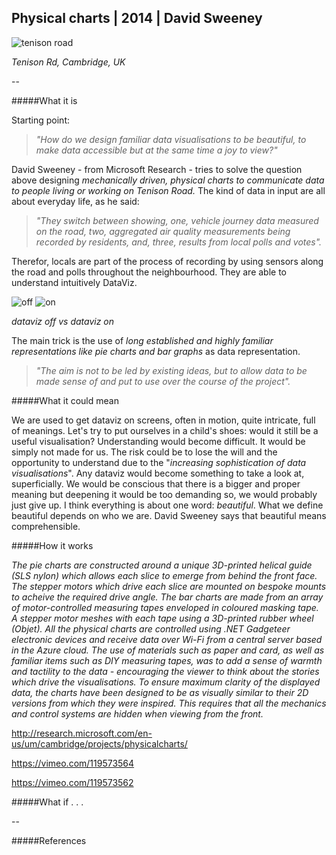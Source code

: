 ## Physical charts | 2014 | David Sweeney

![tenison road](http://i.imgur.com/lACMb5x.jpg?1)

_Tenison Rd, Cambridge, UK_

--

#####What it is

Starting point:

>_"How do we design familiar data visualisations to be beautiful,
to make data accessible but at the same time a joy to view?"_

David Sweeney - from Microsoft Research - tries to solve the question above designing _mechanically driven, physical charts to communicate data to people living or working on Tenison Road._ The kind of data in input are all about everyday life, as he said:

>_"They switch between showing, one, vehicle journey data measured on the road, two, aggregated air quality measurements being recorded by residents, and, three, results from local polls and votes"._

Therefor, locals are part of the process of recording by using sensors along the road and polls throughout the neighbourhood. They are able to understand intuitively DataViz.

![off](http://i.imgur.com/vyDSR08.jpg?1) ![on](http://i.imgur.com/Lp1pxml.jpg?1)

_dataviz off vs dataviz on_

The main trick is the use of _long established and highly familiar representations like pie charts and bar graphs_ as data representation.

>_"The aim is not to be led by existing ideas, but to allow data to be made sense of and put to use over the course of the project"._

#####What it could mean

We are used to get dataviz on screens, often in motion, quite intricate, full of meanings. 
Let's try to put ourselves in a child's shoes: would it still be a useful visualisation? Understanding would become difficult. It would be simply not made for us. 
The risk could be to lose the will and the opportunity to understand due to the "_increasing sophistication of data visualisations_". Any dataviz would become something to take a look at, superficially. We would be conscious that there is a bigger and proper meaning but deepening it would be too demanding so, we would probably just give up.
I think everything is about one word: _beautiful_. What we define beautiful depends on who we are. David Sweeney says that beautiful means comprehensible.

#####How it works

_The pie charts are constructed around a unique 3D-printed helical guide (SLS nylon) which allows each slice to emerge from behind the front face. The stepper motors which drive each slice are mounted on bespoke mounts to acheive the required drive angle. The bar charts are made from an array of motor-controlled measuring tapes enveloped in coloured masking tape. A stepper motor meshes with each tape using a 3D-printed rubber wheel (Objet). All the physical charts are controlled using .NET Gadgeteer electronic devices and receive data over Wi-Fi from a central server based in the Azure cloud._
_The use of materials such as paper and card, as well as familiar items such as DIY measuring tapes, was to add a sense of warmth and tactility to the data - encouraging the viewer to think about the stories which drive the visualisations. To ensure maximum clarity of the displayed data, the charts have been designed to be as visually similar to their 2D versions from which they were inspired. This requires that all the mechanics and control systems are hidden when viewing from the front._

http://research.microsoft.com/en-us/um/cambridge/projects/physicalcharts/

https://vimeo.com/119573564

https://vimeo.com/119573562

#####What if . . .

--

#####References


